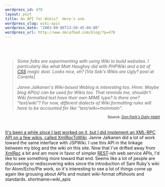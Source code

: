 ```yaml
--- 
wordpress_id: 478
layout: post
title: An API for Wikis?  Here's one.
wordpress_slug: wiki-apis
wordpress_date: "2003-09-06T13:50:45-04:00"
wordpress_url: http://www.decafbad.com/blog/?p=478
---
```

<br /><br />
<blockquote><i>Some folks are experimenting with using Wiki to build websites.  I particularly like what Matt Haughey did with PHPWiki and a bit of <a href="http://www.decafbad.com/twiki/bin/view/Main/CSS">CSS</a> magic dust.  Looks nice, eh?  [Via Seb's Wikis are Ugly? post at Corante]
<br /><br />
Janne Jalkanen's Wiki-based Weblog is interesting too.  Hmm.  Maybe blog API(s) can be used for Wikis too.  That reminds me, shouldn't Wiki formatted text have their own MIME type?  Is there one?  "text/wiki"?  For now, different dialects of Wiki formatting rules will have to be accounted for like "text/wiki+moinmoin".</i></blockquote><div class="credit" align="right"><small>Source: <cite><a href="http://www.docuverse.com/blog/donpark/2003/09/05.html#a859">Don Park's Daily Habit</s></cite></small></div>
<br /><br />
It's been a while since I last worked on it, but I did implement an
XML-RPC API on a few wikis, called <a href="http://www.decafbad.com/twiki/bin/view/Main/XmlRpcToWiki">XmlRpcToWiki</a>.  Janne Jalkanen
did a lot of work toward the same interface with JSPWiki.  I use this API
in the linkage between my blog and the wiki on this site.  Now that
I've drifted away from <a href="http://www.decafbad.com/twiki/bin/view/Main/XmlRpc">XmlRpc</a> a bit and am more in favor of simpler
<a href="http://www.decafbad.com/twiki/bin/view/Main/REST">REST</a>-ish web service APIs, I'd like to see something more toward that
end.  Seems like a lot of people are discovering or rediscovering
wikis since the introduction of Sam Ruby's wiki for Atom/Echo/Pie
work, so it's interesting to see a lot of things come up again like
grousing about APIs and mutant wiki-format offshoots and standards.
<!--more-->
shortname=wiki_apis
